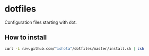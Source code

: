 # dotfiles
Configuration files starting with dot.

## How to install

```zsh
curl -L raw.github.com/"ishota"/dotfiles/master/install.sh | zsh
```
